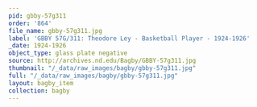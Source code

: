 ```yaml
---
pid: gbby-57g311
order: '864'
file_name: gbby-57g311.jpg
label: 'GBBY 57G/311: Theodore Ley - Basketball Player - 1924-1926'
_date: 1924-1926
object_type: glass plate negative
source: http://archives.nd.edu/Bagby/GBBY-57g311.jpg
thumbnail: "/_data/raw_images/bagby/gbby-57g311.jpg"
full: "/_data/raw_images/bagby/gbby-57g311.jpg"
layout: bagby_item
collection: bagby
---
```

